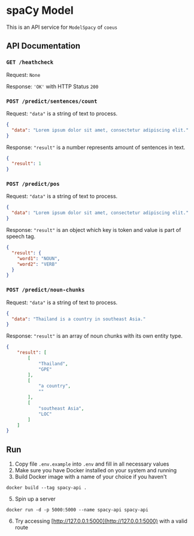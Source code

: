 # spaCy Model

This is an API service for `ModelSpacy` of `coeus`

## API Documentation
### `GET /heathcheck`
Request: `None`

Response: `'OK'` with HTTP Status `200`

### `POST /predict/sentences/count`
Request:
`"data"` is a string of text to process.
```json
{
  "data": "Lorem ipsum dolor sit amet, consectetur adipiscing elit."
}
```

Response:
`"result"` is a number represents amount of sentences in text.
```json
{
  "result": 1
}
```

### `POST /predict/pos`
Request:
`"data"` is a string of text to process.
```json
{
  "data": "Lorem ipsum dolor sit amet, consectetur adipiscing elit."
}
```
Response:
`"result"` is an object which key is token and value is part of speech tag.
```json
{
  "result": {
    "word1": "NOUN",
    "word2": "VERB"
  }
}
```

### `POST /predict/noun-chunks`
Request:
`"data"` is a string of text to process.
```json
{
  "data": "Thailand is a country in southeast Asia."
}
```
Response:
`"result"` is an array of noun chunks with its own entity type.
```json
{
    "result": [
        [
            "Thailand",
            "GPE"
        ],
        [
            "a country",
            ""
        ],
        [
            "southeast Asia",
            "LOC"
        ]
    ]
}
```

## Run
1. Copy file `.env.example` into `.env` and fill in all necessary values
2. Make sure you have Docker installed on your system and running
3. Build Docker image with a name of your choice if you haven't
```shell
docker build --tag spacy-api .
```
5. Spin up a server
```shell
docker run -d -p 5000:5000 --name spacy-api spacy-api
```
6. Try accessing [http://127.0.0.1:5000](http://127.0.0.1:5000) with a valid route